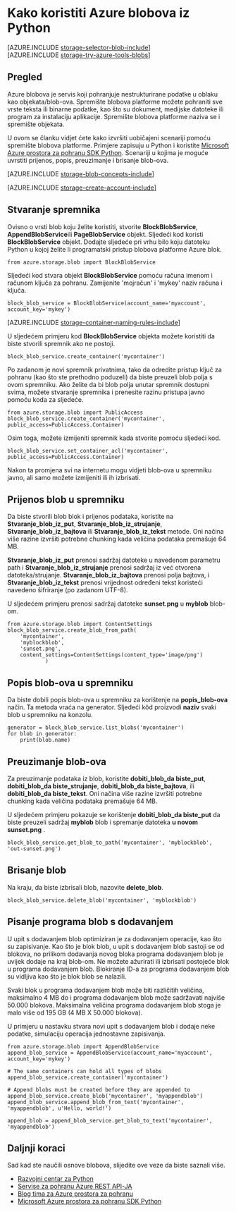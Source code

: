 <properties
    pageTitle="Kako koristiti spremište blobova platforme Azure (objekt spremište) iz Python | Microsoft Azure"
    description="Pohranite nestrukturirane podatke u oblaku s Azure blobova (spremište objekta)."
    services="storage"
    documentationCenter="python"
    authors="tamram"
    manager="carmonm"
    editor="tysonn"/>

<tags
    ms.service="storage"
    ms.workload="storage"
    ms.tgt_pltfrm="na"
    ms.devlang="python"
    ms.topic="article"
    ms.date="10/18/2016"
    ms.author="tamram"/>

# <a name="how-to-use-azure-blob-storage-from-python"></a>Kako koristiti Azure blobova iz Python

[AZURE.INCLUDE [storage-selector-blob-include](../../includes/storage-selector-blob-include.md)]
<br/>
[AZURE.INCLUDE [storage-try-azure-tools-blobs](../../includes/storage-try-azure-tools-blobs.md)]

## <a name="overview"></a>Pregled

Azure blobova je servis koji pohranjuje nestrukturirane podatke u oblaku kao objekata/blob-ova. Spremište blobova platforme možete pohraniti sve vrste teksta ili binarne podatke, kao što su dokument, medijske datoteke ili program za instalaciju aplikacije. Spremište blobova platforme naziva se i spremište objekata.

U ovom se članku vidjet ćete kako izvršiti uobičajeni scenariji pomoću spremište blobova platforme. Primjere zapisuju u Python i koristite [Microsoft Azure prostora za pohranu SDK Python]. Scenariji u kojima je moguće uvrstiti prijenos, popis, preuzimanje i brisanje blob-ova.

[AZURE.INCLUDE [storage-blob-concepts-include](../../includes/storage-blob-concepts-include.md)]

[AZURE.INCLUDE [storage-create-account-include](../../includes/storage-create-account-include.md)]

## <a name="create-a-container"></a>Stvaranje spremnika

Ovisno o vrsti blob koju želite koristiti, stvorite **BlockBlobService**, **AppendBlobService**ili **PageBlobService** objekt. Sljedeći kod koristi **BlockBlobService** objekt. Dodajte sljedeće pri vrhu bilo koju datoteku Python u kojoj želite li programatski pristup blobova platforme Azure blok.

    from azure.storage.blob import BlockBlobService

Sljedeći kod stvara objekt **BlockBlobService** pomoću računa imenom i računom ključa za pohranu.  Zamijenite 'mojračun' i 'mykey' naziv računa i ključa.

    block_blob_service = BlockBlobService(account_name='myaccount', account_key='mykey')

[AZURE.INCLUDE [storage-container-naming-rules-include](../../includes/storage-container-naming-rules-include.md)]

U sljedećem primjeru kod **BlockBlobService** objekta možete koristiti da biste stvorili spremnik ako ne postoji.

    block_blob_service.create_container('mycontainer')

Po zadanom je novi spremnik privatnima, tako da odredite pristup ključ za pohranu (kao što ste prethodno poduzeli) da biste preuzeli blob polja s ovom spremniku. Ako želite da bi blob polja unutar spremnik dostupni svima, možete stvaranje spremnika i prenesite razinu pristupa javno pomoću koda za sljedeće.

    from azure.storage.blob import PublicAccess
    block_blob_service.create_container('mycontainer', public_access=PublicAccess.Container)

Osim toga, možete izmijeniti spremnik kada stvorite pomoću sljedeći kod.

    block_blob_service.set_container_acl('mycontainer', public_access=PublicAccess.Container)

Nakon ta promjena svi na internetu mogu vidjeti blob-ova u spremniku javno, ali samo možete izmijeniti ili ih izbrisati.

## <a name="upload-a-blob-into-a-container"></a>Prijenos blob u spremniku

Da biste stvorili blob blok i prijenos podataka, koristite na **Stvaranje\_blob\_iz\_put**, **Stvaranje\_blob\_iz\_strujanje**, **Stvaranje\_blob\_iz\_bajtova** ili **Stvaranje\_blob\_iz\_tekst** metode. Oni načina više razine izvršiti potrebne chunking kada veličina podataka premašuje 64 MB.

**Stvaranje\_blob\_iz\_put** prenosi sadržaj datoteke u navedenom parametru path i **Stvaranje\_blob\_iz\_strujanje** prenosi sadržaj iz već otvorena datoteka/strujanje. **Stvaranje\_blob\_iz\_bajtova** prenosi polja bajtova, i **Stvaranje\_blob\_iz\_tekst** prenosi vrijednost određeni tekst koristeći navedeno šifriranje (po zadanom UTF-8).

U sljedećem primjeru prenosi sadržaj datoteke **sunset.png** u **myblob** blob-om.

    from azure.storage.blob import ContentSettings
    block_blob_service.create_blob_from_path(
        'mycontainer',
        'myblockblob',
        'sunset.png',
        content_settings=ContentSettings(content_type='image/png')
                )

## <a name="list-the-blobs-in-a-container"></a>Popis blob-ova u spremniku

Da biste dobili popis blob-ova u spremniku za korištenje na **popis\_blob-ova** način. Ta metoda vraća na generator. Sljedeći kôd proizvodi **naziv** svaki blob u spremniku na konzolu.

    generator = block_blob_service.list_blobs('mycontainer')
    for blob in generator:
        print(blob.name)

## <a name="download-blobs"></a>Preuzimanje blob-ova

Za preuzimanje podataka iz blob, koristite **dobiti\_blob\_da biste\_put**, **dobiti\_blob\_da biste\_strujanje**, **dobiti\_blob\_da biste\_bajtova**, ili **dobiti\_blob\_da biste\_tekst**. Oni načina više razine izvršiti potrebne chunking kada veličina podataka premašuje 64 MB.

U sljedećem primjeru pokazuje se korištenje **dobiti\_blob\_da biste\_put** da biste preuzeli sadržaj **myblob** blob i spremanje datoteka **u novom sunset.png** .

    block_blob_service.get_blob_to_path('mycontainer', 'myblockblob', 'out-sunset.png')

## <a name="delete-a-blob"></a>Brisanje blob

Na kraju, da biste izbrisali blob, nazovite **delete_blob**.

    block_blob_service.delete_blob('mycontainer', 'myblockblob')

## <a name="writing-to-an-append-blob"></a>Pisanje programa blob s dodavanjem

U upit s dodavanjem blob optimiziran je za dodavanjem operacije, kao što su zapisivanje. Kao što je blok blob, u upit s dodavanjem blob sastoji se od blokova, no prilikom dodavanja novog bloka programa dodavanjem blob je uvijek dodaje na kraj blob-om. Ne možete ažurirati ili izbrisati postojeće blok u programa dodavanjem blob. Blokiranje ID-a za programa dodavanjem blob su vidljiva kao što je blok blob se nalazili.

Svaki blok u programa dodavanjem blob može biti različitih veličina, maksimalno 4 MB do i programa dodavanjem blob može sadržavati najviše 50.000 blokova. Maksimalna veličina programa dodavanjem blob stoga je malo više od 195 GB (4 MB X 50.000 blokova).

U primjeru u nastavku stvara novi upit s dodavanjem blob i dodaje neke podatke, simulaciju operacija jednostavne zapisivanja.

    from azure.storage.blob import AppendBlobService
    append_blob_service = AppendBlobService(account_name='myaccount', account_key='mykey')

    # The same containers can hold all types of blobs
    append_blob_service.create_container('mycontainer')

    # Append blobs must be created before they are appended to
    append_blob_service.create_blob('mycontainer', 'myappendblob')
    append_blob_service.append_blob_from_text('mycontainer', 'myappendblob', u'Hello, world!')

    append_blob = append_blob_service.get_blob_to_text('mycontainer', 'myappendblob')

## <a name="next-steps"></a>Daljnji koraci

Sad kad ste naučili osnove blobova, slijedite ove veze da biste saznali više.

- [Razvojni centar za Python](/develop/python/)
- [Servise za pohranu Azure REST API-JA](http://msdn.microsoft.com/library/azure/dd179355)
- [Blog tima za Azure prostora za pohranu]
- [Microsoft Azure prostora za pohranu SDK Python]

[Blog tima za Azure prostora za pohranu]: http://blogs.msdn.com/b/windowsazurestorage/
[Microsoft Azure prostora za pohranu SDK Python]: https://github.com/Azure/azure-storage-python
